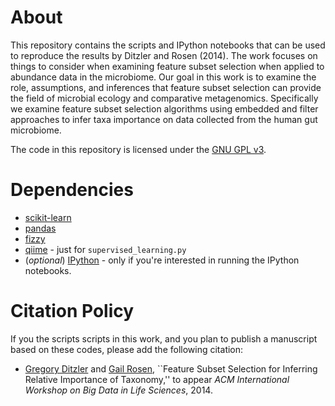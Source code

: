 # About

This repository contains the scripts and IPython notebooks that can be used to reproduce the results by Ditzler and Rosen (2014). The work focuses on things to consider when examining feature subset selection when applied to abundance data in the microbiome. Our goal in this work is to examine the role, assumptions, and inferences that feature subset selection can provide the field of microbial ecology and comparative metagenomics. Specifically we examine feature subset selection algorithms using embedded and filter approaches to infer taxa importance on data collected from the human gut microbiome.  

The code in this repository is licensed under the [GNU GPL v3](http://www.gnu.org/copyleft/gpl.html). 

# Dependencies 

* [scikit-learn](http://scikit-learn.org/stable/)
* [pandas](http://pandas.pydata.org/)
* [fizzy](https://github.com/EESI/Fizzy)
* [qiime](http://qiime.org/) - just for `supervised_learning.py` 
* (*optional*) [IPython](ipython.org) - only if you're interested in running the IPython notebooks.

# Citation Policy 

If you the scripts scripts in this work, and you plan to publish a manuscript based on these codes, please add the following citation: 

* [Gregory Ditzler](http://gregoryditzler.com) and [Gail Rosen](http://www.ece.drexel.edu/gailr/index.html), ``Feature Subset Selection for Inferring Relative Importance of Taxonomy,'' to appear *ACM International Workshop on Big Data in Life Sciences*, 2014.

